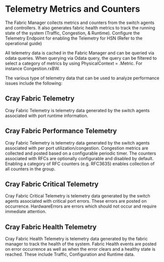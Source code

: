 # Telemetry Metrics and Counters

The Fabric Manager collects metrics and counters from the switch agents and controllers. It also generates fabric health metrics to track the running state of the system (Traffic, Congestion, & Runtime). Configure the Telemetry Endpoint for enabling the Telemetry for HSN (Refer to the operational guide)

All telemetry data is cached in the Fabric Manager and can be queried via odata queries. When querying via Odata query, the query can be filtered to select a category of metrics by using PhysicalContext = .Metric. For instance Congestion.rxBW.

The various type of telemetry data that can be used to analyze performance issues include the following:

## Cray Fabric Telemetry

Cray Fabric Telemetry is telemetry data generated by the switch agents associated with port runtime information.

## Cray Fabric Performance Telemetry

Cray Fabric Telemetry is telemetry data generated by the switch agents associated with per port utilization/congestion.
Congestion metrics are collected and posted based on a configurable periodic timer. The counters associated with RFCs
are optionally configurable and disabled by default. Enabling a category of RFC counters (e.g. RFC3635) enables collection
of all counters in the group.

## Cray Fabric Critical Telemetry

Cray Fabric Critical Telemetry is telemetry data generated by the switch agents associated with critical port errors. These
errors are posted on occurrence. HardwareErrors are errors which should not occur and require immediate attention.

## Cray Fabric Health Telemetry

Cray Fabric Health Telemetry is telemetry data generated by the fabric manager to track the health of the system. Fabric
Health events are posted on error occurrence as well as when the error clears and a healthy state is reached. These include
Traffic, Configuration and Runtime data.
